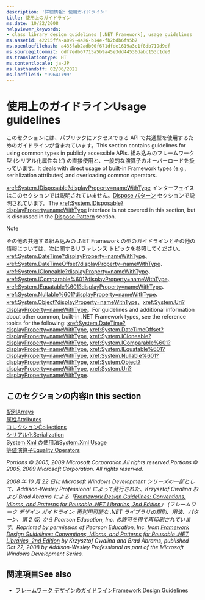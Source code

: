 ```yaml
---
description: '詳細情報: 使用ガイドライン'
title: 使用上のガイドライン
ms.date: 10/22/2008
helpviewer_keywords:
- class library design guidelines [.NET Framework], usage guidelines
ms.assetid: 42215ffa-a099-4a26-b14e-fb2bdb6f95b7
ms.openlocfilehash: a435fab2adb00f671dfde1619a3c1f8db719d9df
ms.sourcegitcommit: ddf7edb67715a5b9a45e3dd44536dabc153c1de0
ms.translationtype: HT
ms.contentlocale: ja-JP
ms.lasthandoff: 02/06/2021
ms.locfileid: "99641799"
---
```

# <a name="usage-guidelines"></a><span data-ttu-id="9e58e-103">使用上のガイドライン</span><span class="sxs-lookup"><span data-stu-id="9e58e-103">Usage guidelines</span></span>

<span data-ttu-id="9e58e-104">このセクションには、パブリックにアクセスできる API で共通型を使用するためのガイドラインが含まれています。</span><span class="sxs-lookup"><span data-stu-id="9e58e-104">This section contains guidelines for using common types in publicly accessible APIs.</span></span> <span data-ttu-id="9e58e-105">組み込みのフレームワーク型 (シリアル化属性など) の直接使用と、一般的な演算子のオーバーロードを扱っています。</span><span class="sxs-lookup"><span data-stu-id="9e58e-105">It deals with direct usage of built-in Framework types (e.g., serialization attributes) and overloading common operators.</span></span>
  
<span data-ttu-id="9e58e-106"><xref:System.IDisposable?displayProperty=nameWithType> インターフェイスはこのセクションでは説明されていません。[Dispose パターン](../garbage-collection/implementing-dispose.md) セクションで説明されています。</span><span class="sxs-lookup"><span data-stu-id="9e58e-106">The <xref:System.IDisposable?displayProperty=nameWithType> interface is not covered in this section, but is discussed in the [Dispose Pattern](../garbage-collection/implementing-dispose.md) section.</span></span>

> [!NOTE]
> <span data-ttu-id="9e58e-107">その他の共通する組み込みの .NET Framework の型のガイドラインとその他の情報については、次に関するリファレンス トピックを参照してください。<xref:System.DateTime?displayProperty=nameWithType>、<xref:System.DateTimeOffset?displayProperty=nameWithType>、<xref:System.ICloneable?displayProperty=nameWithType>、<xref:System.IComparable%601?displayProperty=nameWithType>、<xref:System.IEquatable%601?displayProperty=nameWithType>、<xref:System.Nullable%601?displayProperty=nameWithType>、<xref:System.Object?displayProperty=nameWithType>、<xref:System.Uri?displayProperty=nameWithType>。</span><span class="sxs-lookup"><span data-stu-id="9e58e-107">For guidelines and additional information about other common, built-in .NET Framework types, see the reference topics for the following: <xref:System.DateTime?displayProperty=nameWithType>, <xref:System.DateTimeOffset?displayProperty=nameWithType>, <xref:System.ICloneable?displayProperty=nameWithType>, <xref:System.IComparable%601?displayProperty=nameWithType>, <xref:System.IEquatable%601?displayProperty=nameWithType>, <xref:System.Nullable%601?displayProperty=nameWithType>, <xref:System.Object?displayProperty=nameWithType>, <xref:System.Uri?displayProperty=nameWithType>.</span></span>

## <a name="in-this-section"></a><span data-ttu-id="9e58e-108">このセクションの内容</span><span class="sxs-lookup"><span data-stu-id="9e58e-108">In this section</span></span>

[<span data-ttu-id="9e58e-109">配列</span><span class="sxs-lookup"><span data-stu-id="9e58e-109">Arrays</span></span>](arrays.md)  
[<span data-ttu-id="9e58e-110">属性</span><span class="sxs-lookup"><span data-stu-id="9e58e-110">Attributes</span></span>](attributes.md)  
[<span data-ttu-id="9e58e-111">コレクション</span><span class="sxs-lookup"><span data-stu-id="9e58e-111">Collections</span></span>](guidelines-for-collections.md)  
[<span data-ttu-id="9e58e-112">シリアル化</span><span class="sxs-lookup"><span data-stu-id="9e58e-112">Serialization</span></span>](serialization.md)  
[<span data-ttu-id="9e58e-113">System.Xml の使用法</span><span class="sxs-lookup"><span data-stu-id="9e58e-113">System.Xml Usage</span></span>](system-xml-usage.md)  
[<span data-ttu-id="9e58e-114">等値演算子</span><span class="sxs-lookup"><span data-stu-id="9e58e-114">Equality Operators</span></span>](equality-operators.md)  

<span data-ttu-id="9e58e-115">*Portions © 2005, 2009 Microsoft Corporation.All rights reserved.*</span><span class="sxs-lookup"><span data-stu-id="9e58e-115">*Portions © 2005, 2009 Microsoft Corporation. All rights reserved.*</span></span>

<span data-ttu-id="9e58e-116">*2008 年 10 月 22 日に Microsoft Windows Development シリーズの一部として、Addison-Wesley Professional によって発行された、Krzysztof Cwalina および Brad Abrams による「[Framework Design Guidelines: Conventions, Idioms, and Patterns for Reusable .NET Libraries, 2nd Edition](https://www.informit.com/store/framework-design-guidelines-conventions-idioms-and-9780321545619)」 (フレームワーク デザイン ガイドライン: 再利用可能な .NET ライブラリの規則、用法、パターン、第 2 版) から Pearson Education, Inc. の許可を得て再印刷されています。*</span><span class="sxs-lookup"><span data-stu-id="9e58e-116">*Reprinted by permission of Pearson Education, Inc. from [Framework Design Guidelines: Conventions, Idioms, and Patterns for Reusable .NET Libraries, 2nd Edition](https://www.informit.com/store/framework-design-guidelines-conventions-idioms-and-9780321545619) by Krzysztof Cwalina and Brad Abrams, published Oct 22, 2008 by Addison-Wesley Professional as part of the Microsoft Windows Development Series.*</span></span>
  
## <a name="see-also"></a><span data-ttu-id="9e58e-117">関連項目</span><span class="sxs-lookup"><span data-stu-id="9e58e-117">See also</span></span>

- [<span data-ttu-id="9e58e-118">フレームワーク デザインのガイドライン</span><span class="sxs-lookup"><span data-stu-id="9e58e-118">Framework Design Guidelines</span></span>](index.md)
